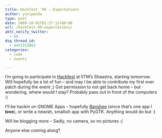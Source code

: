 ```yaml
---
title: Hackfest ’09 – Expectations
author: yuvipanda
type: post
date: 2009-10-01T01:27:12+00:00
url: /hackfest-09-expectations/
aktt_notify_twitter:
  - no
dsq_thread_id:
  - 4431553863
categories:
  - code
  - events

---
```

I&#8217;m going to participate in [Hackfest][1] at IITM&#8217;s Shaastra, starting tomorrow. Will hopefully be a lot of fun &#8211; and may I be able to contribute my first ever patch during the event ;) Got permission to not get back home &#8211; but wondering, where would I stay? Probably pass out in front of the computers :)

I&#8217;ll be hackin on GNOME Apps &#8211; hopefully [Banshee][2] (since that&#8217;s one app I **love**), or write a newish, smallish app with PyGTK. Anything would do but :)

Will be blogging more &#8211; Sadly, no camera, so no pictures :(

Anyone else coming along?

 [1]: http://www.shaastra.org/2009/site/events/coding/hackfest
 [2]: http://banshee-project.org/